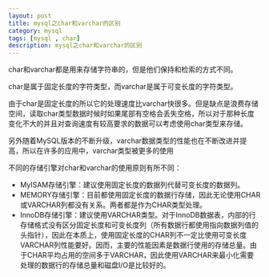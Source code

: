 ```yaml
---
layout: post
title: mysql之char和varchar的区别
category: mysql
tags: [mysql , char]
description: mysql之char和varchar的区别
---
```


char和varchar都是用来存储字符串的，但是他们保持和检索的方式不同。

char是属于固定长度的字符类型，而varchar是属于可变长度的字符类型。

由于char是固定长度的所以它的处理速度比varchar快很多。但是缺点是浪费存储空间，读取char类型数据时候时如果尾部有空格会丢失空格，所以对于那种长度变化不大的并且对查询速度有较高要求的数据可以考虑使用char类型来存储。

另外随着MySQL版本的不断升级，varchar数据类型的性能也在不断改进并提高，所以在许多的应用中，varchar类型被更多的使用

不同的存储引擎对char和varchar的使用原则有所不同：

 - MyISAM存储引擎：建议使用固定长度的数据列代替可变长度的数据列。
 - MEMORY存储引擎：目前都使用固定长度的数据行存储，因此无论使用CHAR或VARCHAR列都没有关系。两者都是作为CHAR类型处理。
 - InnoDB存储引擎：建议使用VARCHAR类型。对于InnoDB数据表，内部的行存储格式没有区分固定长度和可变长度列（所有数据行都使用指向数据列值的头指针），因此在本质上，使用固定长度的CHAR列不一定比使用可变长度VARCHAR列性能要好。因而，主要的性能因素是数据行使用的存储总量。由于CHAR平均占用的空间多于VARCHAR，因此使用VARCHAR来最小化需要处理的数据行的存储总量和磁盘I/O是比较好的。